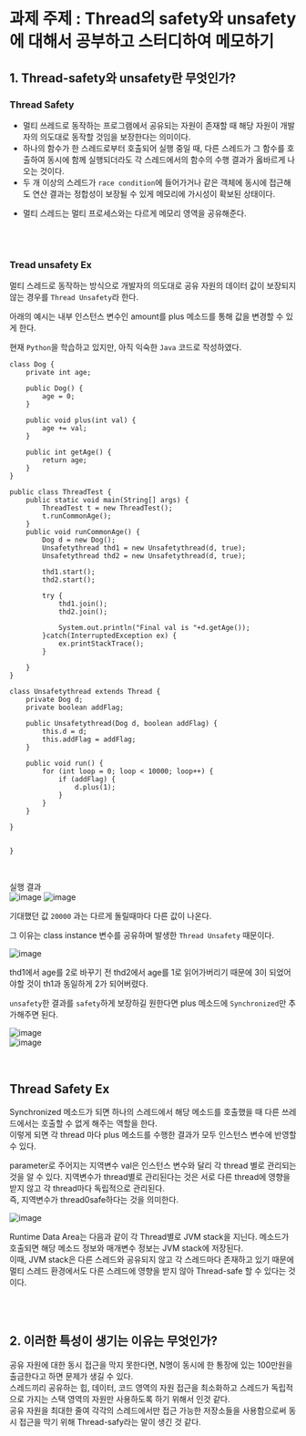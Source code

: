 # 과제 주제 : Thread의 safety와 unsafety에 대해서 공부하고 스터디하여 메모하기

## 1. Thread-safety와 unsafety란 무엇인가?
### Thread Safety
- 멀티 쓰레드로 동작하는 프로그램에서 공유되는 자원이 존재할 때 해당 자원이 개발자의 의도대로 동작할 것임을 보장한다는 의미이다.
- 하나의 함수가 한 스레드로부터 호출되어 실행 중일 때, 다른 스레드가 그 함수를 호출하여 동시에 함께 실행되더라도 각 스레드에서의 함수의 수행 결과가 옳바르게 나오는 것이다.
- 두 개 이상의 스레드가 `race condition`에 들어가거나 같은 객체에 동시에 접근해도 연산 결과는 정합성이 보장될 수 있게 메모리에 가시성이 확보된 상태이다.

* 멀티 스레드는 멀티 프로세스와는 다르게 메모리 영역을 공유해준다.

</br>
</br>

### Tread unsafety Ex
멀티 스레드로 동작하는 방식으로 개발자의 의도대로 공유 자원의 데이터 값이 보장되지 않는 경우를 `Thread Unsafety`라 한다. </br>

아래의 예시는 내부 인스턴스 변수인 amount를 plus 메소드를 통해 값을 변경할 수 있게 한다. </br>

현재 `Python`을 학습하고 있지만, 아직 익숙한 `Java` 코드로 작성하였다.

```
class Dog {
	private int age;

	public Dog() {
		age = 0;
	}

	public void plus(int val) {
		age += val;
	}

	public int getAge() {
		return age;
	}
}

public class ThreadTest {
	public static void main(String[] args) {
		ThreadTest t = new ThreadTest();
		t.runCommonAge();
	}
	public void runCommonAge() {
		Dog d = new Dog();
		Unsafetythread thd1 = new Unsafetythread(d, true);
		Unsafetythread thd2 = new Unsafetythread(d, true);
		
		thd1.start();
		thd2.start();
		
		try {
			thd1.join();
			thd2.join();
			
			System.out.println("Final val is "+d.getAge());
		}catch(InterruptedException ex) {
			ex.printStackTrace();
		}

	}
}

class Unsafetythread extends Thread {
	private Dog d;
	private boolean addFlag;

	public Unsafetythread(Dog d, boolean addFlag) {
		this.d = d;
		this.addFlag = addFlag;
	}

	public void run() {
		for (int loop = 0; loop < 10000; loop++) {
			if (addFlag) {
				d.plus(1);
			}
		}
	}

}


}

```
</br>

실행 결과 </br>
![image](https://github.com/leesuuuuumm/Seoul-ICT-AI-Web-Dev-Camp/assets/58407737/7eab1d26-6b50-4740-8548-cd025e202a7e)
![image](https://github.com/leesuuuuumm/Seoul-ICT-AI-Web-Dev-Camp/assets/58407737/fd980539-8a2c-43ee-b2da-82b9a3fa6f4a) </br>

기대했던 값 `20000` 과는 다르게 돌릴때마다 다른 값이 나온다. </br>

그 이유는 class instance 변수를 공유하며 발생한 `Thread Unsafety` 때문이다. </br>

![image](https://github.com/leesuuuuumm/Seoul-ICT-AI-Web-Dev-Camp/assets/58407737/b32f78b2-3185-4823-ac02-887fff9aeff6) </br>

thd1에서 age를 2로 바꾸기 전 thd2에서 age를 1로 읽어가버리기 때문에 3이 되었어야할 것이 th1과 동일하게 2가 되어버렸다. </br>

`unsafety`한 결과를 `safety`하게 보장하길 원한다면 plus 메소드에 `Synchronized`만 추가해주면 된다. </br>

![image](https://github.com/leesuuuuumm/Seoul-ICT-AI-Web-Dev-Camp/assets/58407737/827a53e2-3fbc-4a6d-a019-31f8c0872b2d) </br>
![image](https://github.com/leesuuuuumm/Seoul-ICT-AI-Web-Dev-Camp/assets/58407737/9673bee9-bdea-4113-9e79-be8c6f5fef9d)


</br>

## Thread Safety Ex
Synchronized 메소드가 되면 하나의 스레드에서 해당 메소드를 호출했을 때 다른 쓰레드에서는 호출할 수 없게 해주는 역할을 한다. </br>
이렇게 되면 각 thread 마다 plus 메소드를 수행한 결과가 모두 인스턴스 변수에 반영할 수 있다.

parameter로 주어지는 지역변수 val은 인스턴스 변수와 달리 각 thread 별로 관리되는 것을 알 수 있다. 지역변수가 thread별로 관리된다는 것은 서로 다른 thread에 영향을 받지 않고 각 thread마다 독립적으로 관리된다. </br>
즉, 지역변수가 thread0safe하다는 것을 의미한다. </br>

![image](https://github.com/leesuuuuumm/Seoul-ICT-AI-Web-Dev-Camp/assets/58407737/ac3ea8b3-b81c-4d2d-9c9c-6baed14eab7a)

Runtime Data Area는 다음과 같이 각 Thread별로 JVM stack을 지닌다. 메소드가 호출되면 해당 메소드 정보와 매개변수 정보는 JVM stack에 저장된다. </br>
이때, JVM stack은 다른 스레드와 공유되지 않고 각 스레드마다 존재하고 있기 때문에 멀티 스레드 환경에서도 다른 스레드에 영향을 받지 않아 Thread-safe 할 수 있다는 것이다.

</br>
</br>

## 2. 이러한 특성이 생기는 이유는 무엇인가?
공유 자원에 대한 동시 접근을 막지 못한다면, N명이 동시에 한 통장에 있는 100만원을 출금한다고 하면 문제가 생길 수 있다. </br>
스레드끼리 공유하는 힙, 데이터, 코드 영역의 자원 접근을 최소화하고 스레드가 독립적으로 가지는 스택 영역의 자원만 사용하도록 하기 위해서 인것 같다. </br> 
공유 자원을 최대한 줄여 각각의 스레드에서만 접근 가능한 저장소들을 사용함으로써 동시 접근을 막기 위해 Thread-safy라는 말이 생긴 것 같다. </br>
